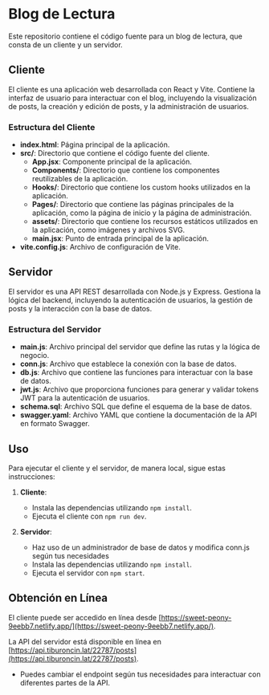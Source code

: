 # Blog de Lectura

Este repositorio contiene el código fuente para un blog de lectura, que consta de un cliente y un servidor.

## Cliente

El cliente es una aplicación web desarrollada con React y Vite. Contiene la interfaz de usuario para interactuar con el blog, incluyendo la visualización de posts, la creación y edición de posts, y la administración de usuarios.

### Estructura del Cliente

- **index.html**: Página principal de la aplicación.
- **src/**: Directorio que contiene el código fuente del cliente.
  - **App.jsx**: Componente principal de la aplicación.
  - **Components/**: Directorio que contiene los componentes reutilizables de la aplicación.
  - **Hooks/**: Directorio que contiene los custom hooks utilizados en la aplicación.
  - **Pages/**: Directorio que contiene las páginas principales de la aplicación, como la página de inicio y la página de administración.
  - **assets/**: Directorio que contiene los recursos estáticos utilizados en la aplicación, como imágenes y archivos SVG.
  - **main.jsx**: Punto de entrada principal de la aplicación.
- **vite.config.js**: Archivo de configuración de Vite.

## Servidor

El servidor es una API REST desarrollada con Node.js y Express. Gestiona la lógica del backend, incluyendo la autenticación de usuarios, la gestión de posts y la interacción con la base de datos.

### Estructura del Servidor

- **main.js**: Archivo principal del servidor que define las rutas y la lógica de negocio.
- **conn.js**: Archivo que establece la conexión con la base de datos.
- **db.js**: Archivo que contiene las funciones para interactuar con la base de datos.
- **jwt.js**: Archivo que proporciona funciones para generar y validar tokens JWT para la autenticación de usuarios.
- **schema.sql**: Archivo SQL que define el esquema de la base de datos.
- **swagger.yaml**: Archivo YAML que contiene la documentación de la API en formato Swagger.

## Uso

Para ejecutar el cliente y el servidor, de manera local, sigue estas instrucciones:

1. **Cliente**:
   - Instala las dependencias utilizando `npm install`.
   - Ejecuta el cliente con `npm run dev`.

2. **Servidor**:
   - Haz uso de un administrador de base de datos y modifica conn.js según tus necesidades
   - Instala las dependencias utilizando `npm install`.
   - Ejecuta el servidor con `npm start`.

## Obtención en Línea

El cliente puede ser accedido en línea desde [https://sweet-peony-9eebb7.netlify.app/](https://sweet-peony-9eebb7.netlify.app/).

La API del servidor está disponible en línea en [https://api.tiburoncin.lat/22787/posts](https://api.tiburoncin.lat/22787/posts). 
- Puedes cambiar el endpoint según tus necesidades para interactuar con diferentes partes de la API.
